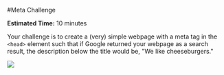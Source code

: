 #Meta Challenge

**Estimated Time:** 10 minutes

Your challenge is to create a (very) simple webpage with a meta tag in the `<head>` element such that if Google returned your webpage as a search result, the description below the title would be, "We like cheeseburgers."

![](http://christensenacademy.org/modules/html-basics/challenges/meta-challenge.png)
